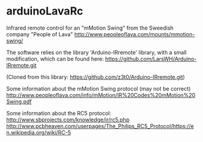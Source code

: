 # arduinoLavaRc
Infrared remote control for an "mMotion Swing" from the Sweedish company "People of Lava"
http://www.peopleoflava.com/mounts/mmotion-swing/

The software relies on the library 'Arduino-IRremote' library, with a small modification, which can be found here: https://github.com/LarsWH/Arduino-IRremote.git

(Cloned from this library: https://github.com/z3t0/Arduino-IRremote.git)

Some information about the mMotion Swing protocol (may not be correct)
http://www.peopleoflava.com/info/mMotion/IR%20Codes%20mMotion%20Swing.pdf

Some information about the RC5 protocol:
http://www.sbprojects.com/knowledge/ir/rc5.php
http://www.pcbheaven.com/userpages/The_Philips_RC5_Protocol/https://en.wikipedia.org/wiki/RC-5

